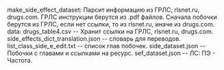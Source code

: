 make_side_effect_dataset:
Парсит информацию из ГРЛС, rlsnet.ru, drugs.com. ГРЛС инструкции берутся из .pdf файлов. Сначала побочки берутся из ГРЛС, если нет ссылки, то из rlsnet.ru, иначе из drugs.com.
    data:
        drugs_table4.csv -- Хранит ссылки на ГРЛС, rlsnet.ru, drugs.com.
        side_effects_dict_translation.json -- словарь для переводов.
        list_class_side_e_edit.txt -- список глав побочек.
        side_dataset.json -- Побочки с главами и ссылками на ресурс.
        sef_dataset.json -- ЛС: ПЭ - Частота.
        